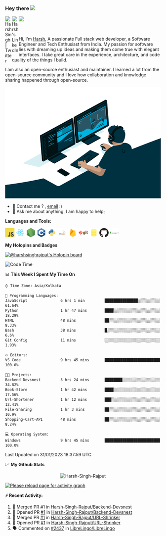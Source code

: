 ### Hey there <img src="https://media.giphy.com/media/hvRJCLFzcasrR4ia7z/giphy.gif" width="25px">
<a href="https://twitter.com/Harsh7902">
  <img align="left" alt="Harsh Singh | Twitter" width="22px" src="https://raw.githubusercontent.com/peterthehan/peterthehan/main/assets/twitter.svg" />
</a>
<a href="https://www.linkedin.com/in/harshsinghrajput/">
  <img align="left" alt="Harsh's LinkedIn" width="22px" src="https://raw.githubusercontent.com/peterthehan/peterthehan/master/assets/linkedin.svg" />
</a>

![](https://visitor-badge.glitch.me/badge?page_id=Harsh-Singh-Rajput.Harsh-Singh-Rajput)

<br />

Hi, I'm [Harsh](https://twitter.com/Harsh7902), A passionate Full stack web developer, a Software Engineer and Tech Enthusiast from India. My passion for software lies with dreaming up ideas and making them come true with elegant interfaces. I take great care in the experience, architecture, and code quality of the things I build.

I am also an open-source enthusiast and maintainer. I learned a lot from the open-source community and I love how collaboration and knowledge sharing happened through open-source.


  <img alt="GIF" src="https://raw.githubusercontent.com/Harsh-Singh-Rajput/Harsh-Singh-Rajput/master/animated.gif" width="720" height="360" />
  
- 💼 Contact me ? , [email](mailto:hs98215479@gmail.com) :)
- 💬 Ask me about anything, I am happy to help;

**Languages and Tools:**  

<code><img height="30" src="https://raw.githubusercontent.com/github/explore/80688e429a7d4ef2fca1e82350fe8e3517d3494d/topics/javascript/javascript.png"></code>
<code><img height="30" src="https://raw.githubusercontent.com/github/explore/80688e429a7d4ef2fca1e82350fe8e3517d3494d/topics/react/react.png"></code>
<code><img height="30" src="https://raw.githubusercontent.com/github/explore/80688e429a7d4ef2fca1e82350fe8e3517d3494d/topics/nodejs/nodejs.png"></code>
<code><img height="30" src="https://raw.githubusercontent.com/github/explore/80688e429a7d4ef2fca1e82350fe8e3517d3494d/topics/cpp/cpp.png"></code>
<code><img height="30" src="https://raw.githubusercontent.com/github/explore/80688e429a7d4ef2fca1e82350fe8e3517d3494d/topics/python/python.png"></code>
<code><img height="30" src="https://raw.githubusercontent.com/github/explore/80688e429a7d4ef2fca1e82350fe8e3517d3494d/topics/mysql/mysql.png"></code>
<code><img height="30" src="https://raw.githubusercontent.com/github/explore/80688e429a7d4ef2fca1e82350fe8e3517d3494d/topics/firebase/firebase.png"></code>
<code><img height="30" src="https://raw.githubusercontent.com/github/explore/80688e429a7d4ef2fca1e82350fe8e3517d3494d/topics/git/git.png"></code>
<code><img height="30" src="https://raw.githubusercontent.com/github/explore/13295c57999765ac9ffa3281942a72ab08b79de2/topics/database/database.png"></code>
<code><img height="30" src="https://raw.githubusercontent.com/github/explore/89bdd9644f44d1b12180fd512b95574fe4c54617/topics/github-api/github-api.png"></code>
<code><img height="30" src="https://raw.githubusercontent.com/github/explore/80688e429a7d4ef2fca1e82350fe8e3517d3494d/topics/mongodb/mongodb.png"></code>

**My Holopins and Badges**

[![@harshsinghrajput's Holopin board](https://holopin.me/harshsinghrajput)](https://holopin.io/@harshsinghrajput)

<!--START_SECTION:waka-->
![Code Time](http://img.shields.io/badge/Code%20Time-111%20hrs%2015%20mins-blue)

📊 **This Week I Spent My Time On** 

```text
⌚︎ Time Zone: Asia/Kolkata

💬 Programming Languages: 
JavaScript               6 hrs 1 min         ███████████████░░░░░░░░░░   61.64% 
Python                   1 hr 47 mins        ████░░░░░░░░░░░░░░░░░░░░░   18.29% 
HTML                     48 mins             ██░░░░░░░░░░░░░░░░░░░░░░░   8.33% 
Bash                     38 mins             █░░░░░░░░░░░░░░░░░░░░░░░░   6.6% 
Git Config               11 mins             ░░░░░░░░░░░░░░░░░░░░░░░░░   1.93%

🔥 Editors: 
VS Code                  9 hrs 45 mins       █████████████████████████   100.0%

🐱‍💻 Projects: 
Backend Devsnest         3 hrs 24 mins       ████████░░░░░░░░░░░░░░░░░   34.82% 
Book-Store               1 hr 42 mins        ████░░░░░░░░░░░░░░░░░░░░░   17.56% 
Url-Shortener            1 hr 12 mins        ███░░░░░░░░░░░░░░░░░░░░░░   12.41% 
File-Sharing             1 hr 3 mins         ██░░░░░░░░░░░░░░░░░░░░░░░   10.9% 
Shopping-Cart-API        48 mins             ██░░░░░░░░░░░░░░░░░░░░░░░   8.24%

💻 Operating System: 
Windows                  9 hrs 45 mins       █████████████████████████   100.0%

```


 Last Updated on 31/01/2023 18:37:59 UTC
<!--END_SECTION:waka-->


📈 **My Github Stats**

<p align="center"> <img src="https://github-readme-stats-fijefwngy-harsh-singh-rajput.vercel.app/api?username=Harsh-Singh-Rajput&show_icons=true&theme=gotham" alt="Harsh-Singh-Rajput" />

[![Please reload page for activity graph](https://github-readme-activity-graph.cyclic.app/graph?username=Harsh-Singh-Rajput&custom_title=Harsh's%20Activity%20Graph&theme=react-dark&hide_border=true)](https://github.com/Harsh-Singh-Rajput/github-readme-activity-graph)

**:zap: Recent Activity:**

<!--START_SECTION:activity-->
1. 🎉 Merged PR [#1](https://github.com/Harsh-Singh-Rajput/Backend-Devsnest/pull/1) in [Harsh-Singh-Rajput/Backend-Devsnest](https://github.com/Harsh-Singh-Rajput/Backend-Devsnest)
2. 💪 Opened PR [#1](https://github.com/Harsh-Singh-Rajput/Backend-Devsnest/pull/1) in [Harsh-Singh-Rajput/Backend-Devsnest](https://github.com/Harsh-Singh-Rajput/Backend-Devsnest)
3. 🎉 Merged PR [#1](https://github.com/Harsh-Singh-Rajput/URL-Shrinker/pull/1) in [Harsh-Singh-Rajput/URL-Shrinker](https://github.com/Harsh-Singh-Rajput/URL-Shrinker)
4. 💪 Opened PR [#1](https://github.com/Harsh-Singh-Rajput/URL-Shrinker/pull/1) in [Harsh-Singh-Rajput/URL-Shrinker](https://github.com/Harsh-Singh-Rajput/URL-Shrinker)
5. 🗣 Commented on [#2437](https://github.com/LibreLingo/LibreLingo/issues/2437) in [LibreLingo/LibreLingo](https://github.com/LibreLingo/LibreLingo)
<!--END_SECTION:activity-->




